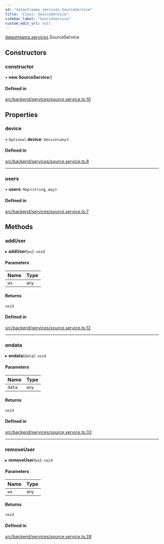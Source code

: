 ```yaml
---
id: "datastreams_services.SourceService"
title: "Class: SourceService"
sidebar_label: "SourceService"
custom_edit_url: null
---
```


[datastreams.services](../modules/datastreams_services).SourceService

## Constructors

### constructor

• **new SourceService**()

#### Defined in

[src/backend/services/source.service.ts:10](https://github.com/brainsatplay/datastreams-api/blob/2f2731a/src/backend/services/source.service.ts#L10)

## Properties

### device

• `Optional` **device**: `Device`<`any`\>

#### Defined in

[src/backend/services/source.service.ts:8](https://github.com/brainsatplay/datastreams-api/blob/2f2731a/src/backend/services/source.service.ts#L8)

___

### users

• **users**: `Map`<`string`, `any`\>

#### Defined in

[src/backend/services/source.service.ts:7](https://github.com/brainsatplay/datastreams-api/blob/2f2731a/src/backend/services/source.service.ts#L7)

## Methods

### addUser

▸ **addUser**(`ws`): `void`

#### Parameters

| Name | Type |
| :------ | :------ |
| `ws` | `any` |

#### Returns

`void`

#### Defined in

[src/backend/services/source.service.ts:12](https://github.com/brainsatplay/datastreams-api/blob/2f2731a/src/backend/services/source.service.ts#L12)

___

### ondata

▸ **ondata**(`data`): `void`

#### Parameters

| Name | Type |
| :------ | :------ |
| `data` | `any` |

#### Returns

`void`

#### Defined in

[src/backend/services/source.service.ts:33](https://github.com/brainsatplay/datastreams-api/blob/2f2731a/src/backend/services/source.service.ts#L33)

___

### removeUser

▸ **removeUser**(`ws`): `void`

#### Parameters

| Name | Type |
| :------ | :------ |
| `ws` | `any` |

#### Returns

`void`

#### Defined in

[src/backend/services/source.service.ts:28](https://github.com/brainsatplay/datastreams-api/blob/2f2731a/src/backend/services/source.service.ts#L28)
